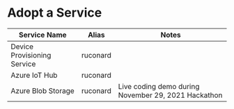 # Adopt a Service

| Service Name                     | Alias               | Notes                                               |
|----------------------------------|---------------------|-----------------------------------------------------|
| Device Provisioning Service      | ruconard            |                                                     |
| Azure IoT Hub                    | ruconard            |                                                     |
| Azure Blob Storage               | ruconard            | Live coding demo during November 29, 2021 Hackathon |

